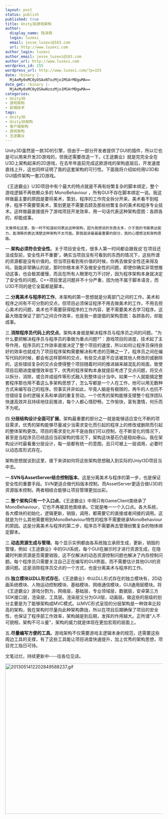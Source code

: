 ```yaml
---
layout: post
status: publish
published: true
title: Unity3D游戏架构
author:
  display_name: 陆泽西
  login: luzexi
  email: jesse_luzexi@163.com
  url: http://www.luzexi.com
author_login: luzexi
author_email: jesse_luzexi@163.com
author_url: http://www.luzexi.com
wordpress_id: 155
wordpress_url: http://www.luzexi.com/?p=155
date: !binary |-
  MjAxMy0xMC0yOSAxNTozMjo1MSArMDgwMA==
date_gmt: !binary |-
  MjAxMy0xMC0yOSAwNzozMjo1MSArMDgwMA==
categories:
- Unity3D
- 游戏架构
- 前端技术
tags:
- Unity3D
- Unity3D架构
- 客户端架构
- 游戏架构
- 王途霸业
---
```

Unity3D虽然是一款3D的引擎，但由于一部分开发者提供了GUI的插件，所以它也是可以用来开发2D游戏的，但我还需要改造一下。《王途霸业》就是完完全全在U3D上架构起来的2D游戏，在去年年底前完成这款游戏的架构底层后，开发速度直线上升，这也同样证明了我的这套架构的可行性。下面我将介绍如何用U3D和GUI插件架构一套2D游戏。

《王途霸业》U3D项目中有个最大的特点就是不再有纷繁复杂的脚本绑定，整个游戏逻辑不再依赖众多的 MonoBehaviour ，所有GUI不存在脚本绑定一说。我这样做最主要的原因是要将美术，策划，程序的工作完全拆分开来，美术看不到程序，程序不需要管美术，策划更是不需要去顾及那些纷繁复杂的美术和程序专业技术。这样做最直接提升了游戏项目开发效率，用一句话代表这种架构意图：各顾各的，却能成事。


    文章停在这里，我一时不知道如何表达这种架构，因为我想说的东西太多，介于我的书面表达能力，能清晰的表达清楚这种架构不太可能。那我就讲最最最重要的部分，我的心理想法和架构思路。

一.<strong>架构必须符合安全性</strong>。关于项目安全性，很多人第一时间都会跟我说'在项目还没成型前，安全性并不重要'。确实当项目没有可看到的东西的情况下，这些所谓的资源都是没有价值的。但当项目看到有价值的时候，你再去做安全性还来得及吗，我能非常确认的说，那时你根本来不及做安全性的问题，即使你确实非常想推动这事，也会极其缓慢，而且在所有人眼里吃力不讨好，因为程序架构本身就决定了安全性的问题。C++项目里这问题并不十分严重，因为他不属于脚本语言，而U3D不同的是它全篇都是脚本。

二.<strong>分离美术与程序的工作</strong>。本架构的第一思想就是分离部门之间的工作。美术和程序之间有不可分割的交点，但项目必须保证程序不用去做美术的工作，不用去担心美术的问题，美术也不需要获得程序的工作内容，更不需要美术去学习程序。这最大限度保证了部门之间合作效率，也是我一直提倡的架构意图：各顾各的，却能成事。

三.<strong>消除程序员代码上的交点</strong>。架构本身就是解决程序员与程序员之间的问题。"为什么要把解决程序员与程序员的事做为重点问题?"：游戏项目的进度，技术起了主导作用，程序员的工作效率直接决定了整个项目的速度，所以如何让程序员保持良好的效率也就成为了项目程序架构需要解决和考虑的范畴之一了。程序员之间在编写代码的时候，都会有这样那样的交点，有些交点是不应该被其他人修改的或删除的，这些错综复杂的交点会使得整个项目随着时间的推进越来越混乱的局面，致使项目后期进度缓慢效率低下，优秀的程序架构本身就提前考虑了交点问题，将交点以拆分，消除，或合并成组件等形式融入到整体设计当中。如果一个人就能搞定整套程序那也用不着这么多架构思想了，怎么写都是一个人在工作，他可以用无数种方式来编写自己的程序。但事实并非如此，毕竟人脑是有极限的，再牛的人也抗不住错综复杂的逻辑关系和单调的重复劳动。一个优秀的架构能够支撑整个程序团队快速高效并且持续地往前推进，每个人都心情舒畅，工作愉快，富有激情，何乐而不为呢。

四.<strong>分层结构设计全面可扩展</strong>。架构最重要的部分之一就是能够适应变化不断的项目需求，优秀的架构能够尽量减少当需求变化而引起的程序上的修改或删除而引起的整体架构更改。项目的需求变化并不是由我们可以控制，在不断变化的情况下，甚至是当程序员已经适应当前架构的情况下，架构这块基石仍是稳如泰山。我在架构设计时最看重分层设计，每一层都有统一的意图，且只可被上一层调用，必要时以动态库形式存在。

架构思想就谈到这里，接下来讲如何将这些架构思想融入到实际的Uniyt3D项目当中去。

一.<strong>SVN与AssetServer结合控制版本</strong>。这是分离美术与程序的第一步，也是保证安全性的重要手段。SVN更适合做代码版本控制，而AssetServer更适合做U3D的资源版本控制，两者相结合能够让项目管理更加出彩。

二.<strong>整个架构只有一个入口点</strong>。《王途霸业》中用只有GameClient类继承了MonoBehaviour，它也不再被其他类继承。它就是唯一一个入口点。各大系统，各大模块的初始化，逻辑更新，销毁，调用，都需要它的直接或者间接的调用。这就是为什么其他需要用到MonoBehaviour特性的程序不需要继承MonoBehaviour的原因。这是分离美术与程序的第二步，程序员不需要再去管理纷繁复杂的物体绑定脚本。

三.<strong>动态资源生成与管理</strong>。每个显示实例都由各系统独立承担生成，更新，销毁的管理，例如《王途霸业》中的GUI系统，每个GUI在展示时才进行资源生成，在隐藏时判断资源是否需要销毁，这不仅解决的动态资源控制问题也解决了内存控制问题。每个程序员只需要关注自己正在编写的GUI界面，而不需要估计其他GUI的资源问题。这是消除程序员交点的一个方式，也是分离美术与程序的工作。

四.<strong>独立模块以DLL形式存在</strong>。《王途霸业》中以DLL形式存在的独立模块有，2D动画系统模块、人物运动控制模块、基础模块、网络通信模块，GUI通用层模块。将《王途霸业》游戏分割为，网络层，基础层，专业领域层，数据层，安卓第三方SDK接口层，渲染层，工具层。渲染层又分为GUI层，动画层。做这些的层级的划分主要是为了能够架构成MVC模式。以MVC形式呈现的分层架构是一种效率比较高的架构，我在架构时尽量向此种架构靠拢，所以在项目后期确保了项目的安全性，也保证了程序部工作效率，架构越是到后期，发挥的作用越大。正所谓"人不可貌相，架构不可斗量"，架构的威力就是体现在更加宏观的层面上。

五.<strong>尽量编写方便的工具</strong>。游戏架构不仅需要游戏主逻辑本身的规范，还需要这些周边工具的支撑，有了这些工具能让项目进度快速提升，加上优秀的架构思想，项目完工指日可待。

文笔过烂，持续更新中----往各位见谅。

<img alt="2013051412202849588237.gif" class="alignnone size-full wp-image-48" height="480" src="/assets/uploads/2013/08/2013051412202849588237.gif.jpg" width="800" />

